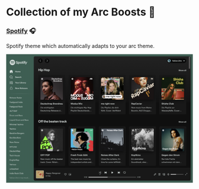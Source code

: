 # Collection of my Arc Boosts 🚀

### [Spotify](/spotify) 🎧

Spotify theme which automatically adapts to your arc theme. 

![alt text](spotify/spotify_homescreen.png "Spotify Homescreen")



